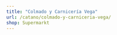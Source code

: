 ```yaml
---
title: "Colmado y Carnicería Vega"
url: /catano/colmado-y-carniceria-vega/
shop: Supermarkt
---
```

